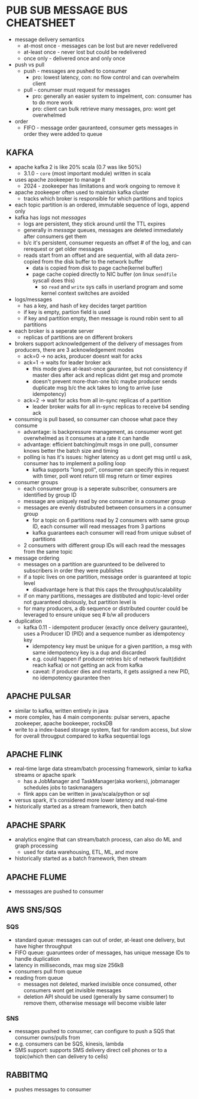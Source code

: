 # PUB SUB MESSAGE BUS CHEATSHEET
- message delivery semantics
    - at-most once - messages can be lost but are never redelivered
    - at-least once - never lost but could be redelivered
    - once only - delivered once and only once
- push vs pull
    - push - messages are pushed to consumer
        - pro: lowest latency, con: no flow control and can overwhelm client
    - pull - conumser must request for messages
        - pro: generally an easier system to impelment, con: consumer has to do more work
        - pro: client can bulk retrieve many messages, pro: wont get overwhelmed
- order
    - FIFO - message order gauranteed, consumer gets messages in order they were added to queue

## KAFKA
- apache kafka 2 is like 20% scala (0.7 was like 50%)
    - 3.1.0 - `core` (most important module) written in scala
- uses apache zookeeper to manage it
    - 2024 - zookeeper has limitations and work ongoing to remove it
- apache zookeeper often used to maintain kafka cluster
    - tracks which broker is responsible for which partitions and topics
- each topic partition is an ordered, immutable sequence of logs, append only
- kafka has _logs_ not _messages_
    - logs are persistent, they stick around until the TTL expires
    - generally in _message_ queues, messages are deleted immediately after consumers get them
    - b/c it's persistent, consumer requests an offset # of the log, and can rerequest or get older messages
    - reads start from an offset and are sequential, with all data zero-copied from the disk buffer to the network buffer
        - data is copied from disk to page cache(kernel buffer)
        - page cache copied directly to NIC buffer (on linux `sendfile` syscall does this)
            - so `read` and `write` sys calls in userland program and some kernel context switches are avoided
- logs/messages
    - has a key, and hash of key decides target partition
    - if key is empty, partion field is used
    - if key and partition empty, then message is round robin sent to all partitions
- each broker is a seperate server
    - replicas of partitions are on different brokers
- brokers support acknowledgement of the delivery of messages from producers, there are 3 acknowledgement modes
    - ack=0 -> no acks, producer doesnt wait for acks
    - ack=1 -> waits for leader broker ack
        - this mode gives at-least-once gaurantee, but not consistency if master dies after ack and replicas didnt get msg and promote
        - doesn't prevent more-than-one b/c maybe producer sends duplicate msg b/c the ack takes to long to arrive (use idempotency)
    - ack=2 -> wait for acks from all in-sync replicas of a partition
        - leader broker waits for all in-sync replicas to receive b4 sending ack
- consuming is pull based, so consumer can choose what pace they consume
    - advantage: is backpressure management, as consumer wont get overwhelmed as it consumes at a rate it can handle
    - advantage: efficient batching(mult msgs in one pull), consumer knows better the batch size and timing
    - polling is has it's issues: higher latency as u dont get msg until u ask, consumer has to implement a polling loop
        - kafka supports "long poll", consumer can specify this in request with timer, poll wont return till msg return or timer expires
- consumer groups
    - each consumer group is a seperate subscriber, consumers are identified by group ID
    - message are uniquely read by one consumer in a consumer group
    - messages are evenly distrubuted between consumers in a consumer group
        - for a topic on 6 partitions read by 2 consumers with same group ID, each consumer will read messages from 3 partions
        - kafka guarantees each consumer will read from unique subset of partitions
    - 2 consumers with different group IDs will each read the messages from the same topic
- message ordering
    - messages on a partition are guarunteed to be delivered to subscribers in order they were publishes
    - if a topic lives on one partition, message order is guaranteed at topic level
        - disadvantage here is that this caps the throughput/scalability
    - if on many partitions, messages are distibuted and topic-level order not guaranteed obviously, but partition level is
    - for many producers, a db sequence or distributed counter could be leveraged to ensure unique seq # b/w all producers
- duplication
    - kafka 0.11 - idempotent producer (exactly once delivery gaurantee), uses a Producer ID (PID) and a sequence number as idempotency key
        - idempotency key must be unique for a given partition, a msg with same idempotency key is a dup and discarded
        - e.g. could happen if producer retries b/c of network fault(didnt reach kafka) or not getting an ack from kafka
        - caveat: if producer dies and restarts, it gets assigned a new PID, no idempotency gaurantee then

## APACHE PULSAR
- similar to kafka, written entirely in java
- more complex, has 4 main components: pulsar servers, apache zookeeper, apache bookeeper, rocksDB 
- write to a index-based storage system, fast for random access, but slow for overall througput compared to kafka sequential logs

## APACHE FLINK
- real-time large data stream/batch processing framework, simlar to kafka streams or apache spark
    - has a JobManager and TaskManager(aka workers), jobmanager schedules jobs to taskmanagers
    - flink apps can be written in java/scala/python or sql
- versus spark, it's considered more lower latency and real-time
- historically started as a stream framework, then batch

## APACHE SPARK
- analytics engine that can stream/batch process, can also do ML and graph processing
    - used for data warehousing, ETL, ML, and more
- historically started as a batch framework, then stream

## APACHE FLUME
- messsages are pushed to consumer

## AWS SNS/SQS
### SQS
- standard queue: messages can out of order, at-least one delivery, but have higher throughput
- FIFO queue: guaruntees order of messages, has unique message IDs to handle duplication
- latency in milliseconds, max msg size 256kB
- consumers pull from queue
- reading from queue
    - messages not deleted, marked invisible once consumed, other consumers wont get invisible messages
    - deletion API should be used (generally by same consumer) to remove them, otherwise message will become visible later
### SNS
- messages pushed to conusmer, can configure to push a SQS that consumer owns/pulls from
- e.g. consumers can be SQS, kinesis, lambda
- SMS support: supports SMS delivery direct cell phones or to a topic(which then can delivery to cells)

## RABBITMQ
- pushes messages to consumer

